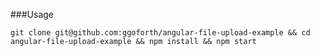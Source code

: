 ###Usage

`git clone git@github.com:ggoforth/angular-file-upload-example && cd angular-file-upload-example && npm install && npm start`